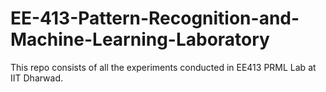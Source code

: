 # EE-413-Pattern-Recognition-and-Machine-Learning-Laboratory
This repo consists of all the experiments conducted in EE413 PRML Lab at IIT Dharwad.
